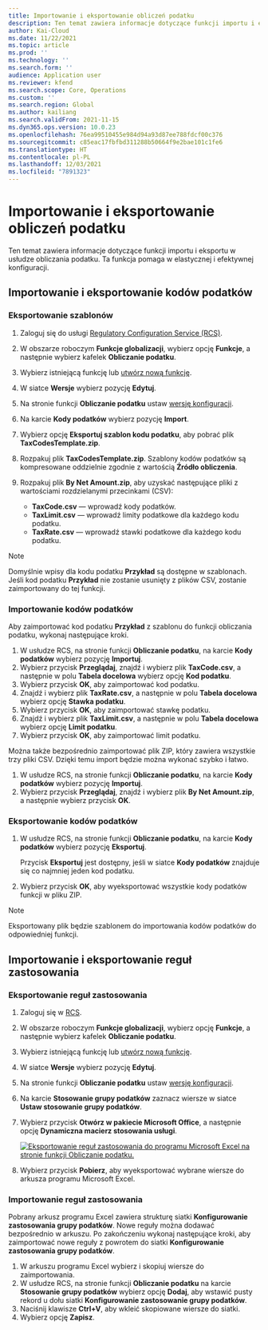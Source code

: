 ```yaml
---
title: Importowanie i eksportowanie obliczeń podatku
description: Ten temat zawiera informacje dotyczące funkcji importu i eksportu w usłudze obliczania podatku.
author: Kai-Cloud
ms.date: 11/22/2021
ms.topic: article
ms.prod: ''
ms.technology: ''
ms.search.form: ''
audience: Application user
ms.reviewer: kfend
ms.search.scope: Core, Operations
ms.custom: ''
ms.search.region: Global
ms.author: kailiang
ms.search.validFrom: 2021-11-15
ms.dyn365.ops.version: 10.0.23
ms.openlocfilehash: 76ea99510455e984d94a93d87ee788fdcf00c376
ms.sourcegitcommit: c85eac17fbfbd311288b50664f9e2bae101c1fe6
ms.translationtype: HT
ms.contentlocale: pl-PL
ms.lasthandoff: 12/03/2021
ms.locfileid: "7891323"
---
```

# <a name="import-and-export-tax-calculations"></a>Importowanie i eksportowanie obliczeń podatku

Ten temat zawiera informacje dotyczące funkcji importu i eksportu w usłudze obliczania podatku. Ta funkcja pomaga w elastycznej i efektywnej konfiguracji.

## <a name="import-and-export-tax-codes"></a>Importowanie i eksportowanie kodów podatków

### <a name="export-templates"></a>Eksportowanie szablonów

1. Zaloguj się do usługi [Regulatory Configuration Service (RCS)](https://marketing.configure.global.dynamics.com/).
2. W obszarze roboczym **Funkcje globalizacji**, wybierz opcję **Funkcje**, a następnie wybierz kafelek **Obliczanie podatku**.
3. Wybierz istniejącą funkcję lub [utwórz nową funkcję](global-get-started-with-tax-calculation-service.md#set-up-tax-calculation-in-rcs).
4. W siatce **Wersje** wybierz pozycję **Edytuj**.
5. Na stronie funkcji **Obliczanie podatku** ustaw [wersję konfiguracji](global-get-started-with-tax-calculation-service.md#set-up-tax-calculation-in-rcs).
6. Na karcie **Kody podatków** wybierz pozycję **Import**.
7. Wybierz opcję **Eksportuj szablon kodu podatku**, aby pobrać plik **TaxCodesTemplate.zip**.
8. Rozpakuj plik **TaxCodesTemplate.zip**. Szablony kodów podatków są kompresowane oddzielnie zgodnie z wartością **Źródło obliczenia**.
9. Rozpakuj plik **By Net Amount.zip**, aby uzyskać następujące pliki z wartościami rozdzielanymi przecinkami (CSV):

    - **TaxCode.csv** — wprowadź kody podatków.
    - **TaxLimit.csv** — wprowadź limity podatkowe dla każdego kodu podatku.
    - **TaxRate.csv** — wprowadź stawki podatkowe dla każdego kodu podatku.

> [!NOTE]
> Domyślnie wpisy dla kodu podatku **Przykład** są dostępne w szablonach. Jeśli kod podatku **Przykład** nie zostanie usunięty z plików CSV, zostanie zaimportowany do tej funkcji.

### <a name="import-tax-codes"></a>Importowanie kodów podatków

Aby zaimportować kod podatku **Przykład** z szablonu do funkcji obliczania podatku, wykonaj następujące kroki.

1. W usłudze RCS, na stronie funkcji **Obliczanie podatku**, na karcie **Kody podatków** wybierz pozycję **Importuj**.
2. Wybierz przycisk **Przeglądaj**, znajdź i wybierz plik **TaxCode.csv**, a następnie w polu **Tabela docelowa** wybierz opcję **Kod podatku**.
3. Wybierz przycisk **OK**, aby zaimportować kod podatku.
4. Znajdź i wybierz plik **TaxRate.csv**, a następnie w polu **Tabela docelowa** wybierz opcję **Stawka podatku**.
5. Wybierz przycisk **OK**, aby zaimportować stawkę podatku.
6. Znajdź i wybierz plik **TaxLimit.csv**, a następnie w polu **Tabela docelowa** wybierz opcję **Limit podatku**.
7. Wybierz przycisk **OK**, aby zaimportować limit podatku.

Można także bezpośrednio zaimportować plik ZIP, który zawiera wszystkie trzy pliki CSV. Dzięki temu import będzie można wykonać szybko i łatwo.

1. W usłudze RCS, na stronie funkcji **Obliczanie podatku**, na karcie **Kody podatków** wybierz pozycję **Importuj**.
2. Wybierz przycisk **Przeglądaj**, znajdź i wybierz plik **By Net Amount.zip**, a następnie wybierz przycisk **OK**.

### <a name="export-tax-codes"></a>Eksportowanie kodów podatków

1. W usłudze RCS, na stronie funkcji **Obliczanie podatku**, na karcie **Kody podatków** wybierz pozycję **Eksportuj**.

    Przycisk **Eksportuj** jest dostępny, jeśli w siatce **Kody podatków** znajduje się co najmniej jeden kod podatku.

2. Wybierz przycisk **OK**, aby wyeksportować wszystkie kody podatków funkcji w pliku ZIP.

> [!NOTE]
> Eksportowany plik będzie szablonem do importowania kodów podatków do odpowiedniej funkcji.

## <a name="import-and-export-applicability-rules"></a>Importowanie i eksportowanie reguł zastosowania

### <a name="export-applicability-rules"></a>Eksportowanie reguł zastosowania

1. Zaloguj się w [RCS](https://marketing.configure.global.dynamics.com/).
2. W obszarze roboczym **Funkcje globalizacji**, wybierz opcję **Funkcje**, a następnie wybierz kafelek **Obliczanie podatku**.
3. Wybierz istniejącą funkcję lub [utwórz nową funkcję](global-get-started-with-tax-calculation-service.md#set-up-tax-calculation-in-rcs).
4. W siatce **Wersje** wybierz pozycję **Edytuj**.
5. Na stronie funkcji **Obliczanie podatku** ustaw [wersję konfiguracji](global-get-started-with-tax-calculation-service.md#set-up-tax-calculation-in-rcs).
6. Na karcie **Stosowanie grupy podatków** zaznacz wiersze w siatce **Ustaw stosowanie grupy podatków**.
7. Wybierz przycisk **Otwórz w pakiecie Microsoft Office**, a następnie opcję **Dynamiczna macierz stosowania usługi**.

    [![Eksportowanie reguł zastosowania do programu Microsoft Excel na stronie funkcji Obliczanie podatku.](./media/tax-cal-import-export-1.png)](./media/tax-cal-import-export-1.png)

8. Wybierz przycisk **Pobierz**, aby wyeksportować wybrane wiersze do arkusza programu Microsoft Excel.

### <a name="import-applicability-rules"></a>Importowanie reguł zastosowania

Pobrany arkusz programu Excel zawiera strukturę siatki **Konfigurowanie zastosowania grupy podatków**. Nowe reguły można dodawać bezpośrednio w arkuszu. Po zakończeniu wykonaj następujące kroki, aby zaimportować nowe reguły z powrotem do siatki **Konfigurowanie zastosowania grupy podatków**.

1. W arkuszu programu Excel wybierz i skopiuj wiersze do zaimportowania.
2. W usłudze RCS, na stronie funkcji **Obliczanie podatku** na karcie **Stosowanie grupy podatków** wybierz opcję **Dodaj**, aby wstawić pusty rekord u dołu siatki **Konfigurowanie zastosowanie grupy podatków**.
3. Naciśnij klawisze **Ctrl+V**, aby wkleić skopiowane wiersze do siatki.
4. Wybierz opcję **Zapisz**.
